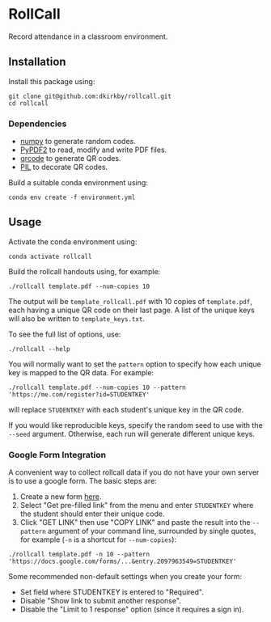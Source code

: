# RollCall

Record attendance in a classroom environment.

## Installation

Install this package using:
```
git clone git@github.com:dkirkby/rollcall.git
cd rollcall
```
### Dependencies

 - [numpy](http://www.numpy.org/) to generate random codes.
 - [PyPDF2](https://pythonhosted.org/PyPDF2/) to read, modify and write PDF files.
 - [qrcode](https://pypi.org/project/qrcode/) to generate QR codes.
 - [PIL](https://pillow.readthedocs.io/en/4.2.x/index.html) to decorate QR codes.

Build a suitable conda environment using:
```
conda env create -f environment.yml
```

## Usage

Activate the conda environment using:
```
conda activate rollcall
```

Build the rollcall handouts using, for example:
```
./rollcall template.pdf --num-copies 10
```
The output will be `template_rollcall.pdf` with 10 copies of `template.pdf`, each having a unique QR code on their last page. A list of the unique keys will also be written to `template_keys.txt`.

To see the full list of options, use:
```
./rollcall --help
```
You will normally want to set the `pattern` option to specify how each unique key is mapped to the QR data. For example:
```
./rollcall template.pdf --num-copies 10 --pattern 'https://me.com/register?id=STUDENTKEY'
```
will replace `STUDENTKEY` with each student's unique key in the QR code.

If you would like reproducible keys, specify the random seed to use with the `--seed` argument. Otherwise, each run will generate different unique keys.

### Google Form Integration

A convenient way to collect rollcall data if you do not have your own server is to use a google form. The basic steps are:
1. Create a new form [here](https://docs.google.com/forms).
2. Select "Get pre-filled link" from the menu and enter `STUDENTKEY` where the student should enter their unique code.
3. Click "GET LINK" then use "COPY LINK" and paste the result into the `--pattern` argument of your command line, surrounded by single quotes, for example (`-n` is a shortcut for `--num-copies`):
```
./rollcall template.pdf -n 10 --pattern 'https://docs.google.com/forms/...&entry.2097963549=STUDENTKEY'
```
Some recommended non-default settings when you create your form:
 - Set field where STUDENTKEY is entered to "Required".
 - Disable "Show link to submit another response".
 - Disable the "Limit to 1 response" option (since it requires a sign in).
